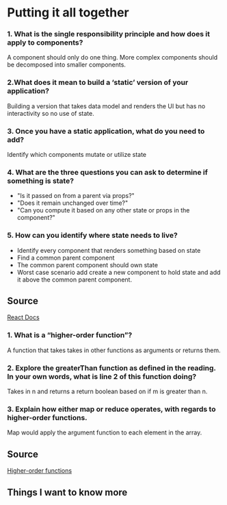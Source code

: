 # Putting it all together

### 1. What is the single responsibility principle and how does it apply to components?

A component should only do one thing. More complex components should be decomposed into smaller components.

### 2.What does it mean to build a ‘static’ version of your application?

Building a version that takes data model and renders the UI but has no interactivity so no use of state.

### 3. Once you have a static application, what do you need to add?

Identify which components mutate or utilize state

### 4. What are the three questions you can ask to determine if something is state?

* "Is it passed on from a parent via props?" 
* "Does it remain unchanged over time?"
*  "Can you compute it based on any other state or props in the component?"

### 5. How can you identify where state needs to live?

* Identify every component that renders something based on state
* Find a common parent component
* The common parent component should own state
* Worst case scenario add create a new component to hold state and add it above the common parent component.

## Source

[React Docs](https://reactjs.org/docs/thinking-in-react.html)

### 1. What is a “higher-order function”?

A function that takes takes in other functions as arguments or returns them.

### 2. Explore the greaterThan function as defined in the reading. In your own words, what is line 2 of this function doing?

Takes in n and returns a return boolean based on if m is greater than n.

### 3. Explain how either map or reduce operates, with regards to higher-order functions.

Map would apply the argument function to each element in the array.

## Source 

[Higher-order functions](https://eloquentjavascript.net/05_higher_order.html#h_xxCc98lOBK)

## Things I want to know more

